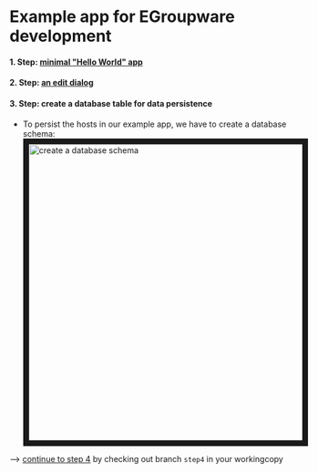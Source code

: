 # Example app for EGroupware development

#### 1. Step: [minimal "Hello World" app](https://github.com/EGroupware/example/tree/step1)
#### 2. Step: [an edit dialog](https://github.com/EGroupware/example/tree/step2)
#### 3. Step: create a database table for data persistence

* To persist the hosts in our example app, we have to create a database schema:
<a href="https://www.youtube.com/watch?feature=player_embedded&v=rvZsZz9InB8
" target="_blank"><img src="https://img.youtube.com/vi/rvZsZz9InB8/0.jpg" 
alt="create a database schema" width="1255" height="520" border="10" /></a>




--> [continue to step 4](https://github.com/EGroupware/example/tree/step3) by checking out branch ```step4``` in your workingcopy
